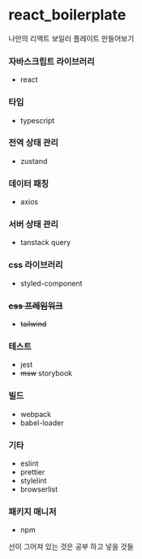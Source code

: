 # react_boilerplate

나만의 리액트 보일러 플레이트 만들어보기

### 자바스크립트 라이브러리

- react

### 타입

- typescript

### 전역 상태 관리

- zustand

### 데이터 패칭

- axios

### 서버 상태 관리

- tanstack query

### css 라이브러리

- styled-component

### ~~css 프레임워크~~

- ~~tailwind~~

### 테스트

- jest
- ~~msw~~
  storybook

### 빌드

- webpack
- babel-loader

### 기타

- eslint
- prettier
- stylelint
- browserlist

### 패키지 매니저

- npm

선이 그어져 있는 것은 공부 하고 넣을 것들
